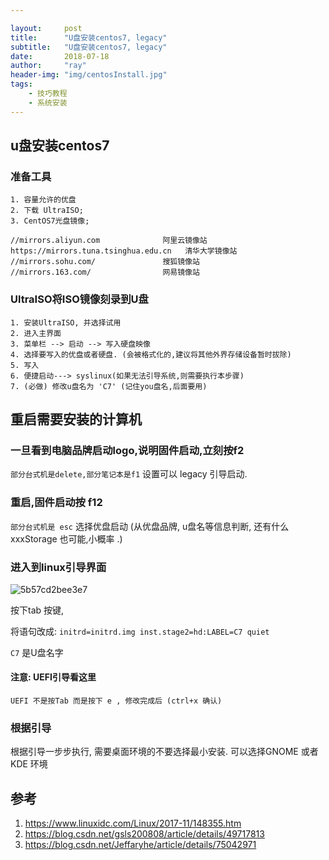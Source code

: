 ```yaml
---

layout:     post
title:      "U盘安装centos7, legacy"
subtitle:   "U盘安装centos7, legacy"
date:       2018-07-18
author:     "ray"
header-img: "img/centosInstall.jpg"
tags:
    - 技巧教程
    - 系统安装
---
```


## u盘安装centos7

### 准备工具

```
1. 容量允许的优盘
2. 下载 UltraISO;
3. CentOS7光盘镜像;
```

```
//mirrors.aliyun.com              阿里云镜像站
https://mirrors.tuna.tsinghua.edu.cn   清华大学镜像站
//mirrors.sohu.com/               搜狐镜像站
//mirrors.163.com/                网易镜像站
```

### UltraISO将ISO镜像刻录到U盘

```
1. 安装UltraISO, 并选择试用
2. 进入主界面
3. 菜单栏 --> 启动 --> 写入硬盘映像
4. 选择要写入的优盘或者硬盘. (会被格式化的,建议将其他外界存储设备暂时拔除)
5. 写入
6. 便捷启动---> syslinux(如果无法引导系统,则需要执行本步骤)
7. (必做) 修改u盘名为 'C7' (记住you盘名,后面要用)
```

## 重启需要安装的计算机

### 一旦看到电脑品牌启动logo,说明固件启动,立刻按f2

`部分台式机是delete,部分笔记本是f1`
设置可以 legacy 引导启动.

### 重启,固件启动按 f12

`部分台式机是 esc`
选择优盘启动 (从优盘品牌, u盘名等信息判断, 还有什么 xxxStorage 也可能,小概率 .)

### 进入到linux引导界面

![5b57cd2bee3e7](https://i.loli.net/2018/07/25/5b57cd2bee3e7.png)

 按下tab 按键, 
 
将语句改成:
`initrd=initrd.img inst.stage2=hd:LABEL=C7 quiet`

`C7` 是U盘名字



#### 注意: UEFI引导看这里

`UEFI 不是按Tab 而是按下 e , 修改完成后 (ctrl+x 确认)`

### 根据引导

根据引导一步步执行, 需要桌面环境的不要选择最小安装. 可以选择GNOME 或者KDE 环境

## 参考

1. https://www.linuxidc.com/Linux/2017-11/148355.htm
2. https://blog.csdn.net/gsls200808/article/details/49717813
3. https://blog.csdn.net/Jeffaryhe/article/details/75042971


